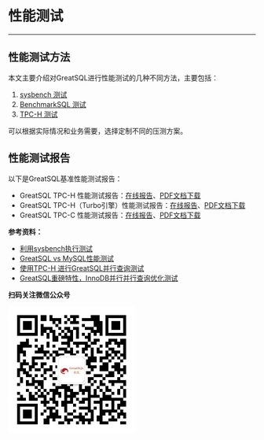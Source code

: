 # 性能测试
---

## 性能测试方法

本文主要介绍对GreatSQL进行性能测试的几种不同方法，主要包括：

1. [sysbench 测试](./3-1-benchmark-sysbench.md)
2. [BenchmarkSQL 测试](./3-4-benchmarksql.md)
3. [TPC-H 测试](./3-2-benchmark-tpch.md)

可以根据实际情况和业务需要，选择定制不同的压测方案。

## 性能测试报告

以下是GreatSQL基准性能测试报告：

- GreatSQL TPC-H 性能测试报告：[在线报告](./3-3-benchmark-greatsql-tpch-report.md)、[PDF文档下载](https://gitee.com/GreatSQL/GreatSQL-Doc/raw/master/Presentations/27%E3%80%81benchmark-greatsql-tpch-report-20240228.pdf)
- GreatSQL TPC-H（Turbo引擎）性能测试报告：[在线报告](./3-6-benchmark-greatsql-tpch-turbo-report.md)、[PDF文档下载](https://gitee.com/GreatSQL/GreatSQL-Doc/raw/master/Presentations/32%E3%80%81benchmark-greatsql-tpch-turbo-report-20250305.pdf)
- GreatSQL TPC-C 性能测试报告：[在线报告](./3-5-benchmark-greatsql-vs-mysql-tpcc-report.md)、[PDF文档下载](https://gitee.com/GreatSQL/GreatSQL-Doc/blob/master/Presentations/30%E3%80%81benchmark-greatsql-vs-mysql-tpcc-report-20240828.pdf)


**参考资料：**
- [利用sysbench执行测试](https://mp.weixin.qq.com/s/QPzlrrt7z0ui1ShtA2_P2Q)
- [GreatSQL vs MySQL性能测试](https://mp.weixin.qq.com/s/tjrz7tJYmfvaYzxruNWMzw)
- [使用TPC-H 进行GreatSQL并行查询测试](https://mp.weixin.qq.com/s/9yyKxzMT4Udh-EbX_HAHsQ)
- [GreatSQL重磅特性，InnoDB并行并行查询优化测试](https://mp.weixin.qq.com/s/_LeEtwJlfyvIlxzLoyNVdA)



**扫码关注微信公众号**

![greatsql-wx](../greatsql-wx.jpg)
